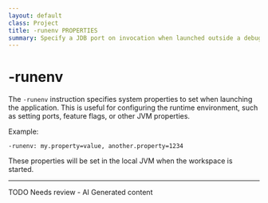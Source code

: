 ```yaml
---
layout: default
class: Project
title: -runenv PROPERTIES
summary: Specify a JDB port on invocation when launched outside a debugger so the debugger can attach later. 
---
```


# -runenv

The `-runenv` instruction specifies system properties to set when launching the application. This is useful for configuring the runtime environment, such as setting ports, feature flags, or other JVM properties.

Example:

```
-runenv: my.property=value, another.property=1234
```

These properties will be set in the local JVM when the workspace is started.


---
TODO Needs review - AI Generated content